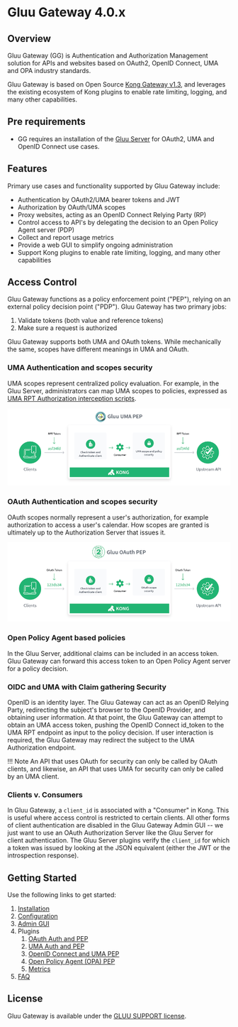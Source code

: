 # Gluu Gateway 4.0.x

## Overview

Gluu Gateway (GG) is Authentication and Authorization Management solution for APIs and websites based on OAuth2, OpenID Connect, UMA and OPA industry standards.

Gluu Gateway is based on Open Source  [Kong Gateway v1.3](https://konghq.com/community/), and leverages the existing ecosystem of Kong plugins to enable rate limiting, logging, and many other capabilities.

## Pre requirements

- GG requires an installation of the [Gluu Server](https://gluu.org/) for OAuth2, UMA and OpenID Connect use cases.

## Features

Primary use cases and functionality supported by Gluu Gateway include:

- Authentication by OAuth2/UMA bearer tokens and JWT
- Authorization by OAuth/UMA scopes
- Proxy websites, acting as an OpenID Connect Relying Party (RP)
- Control access to API's by delegating the decision to an Open Policy Agent server (PDP)
- Collect and report usage metrics
- Provide a web GUI to simplify ongoing administration
- Support Kong plugins to enable rate limiting, logging, and many other capabilities  

## Access Control

Gluu Gateway functions as a policy enforcement point ("PEP"), relying on an external policy decision point ("PDP"). Gluu Gateway has two primary jobs:

1. Validate tokens (both value and reference tokens)
1. Make sure a request is authorized

Gluu Gateway supports both UMA and OAuth tokens. While mechanically the same, scopes have different meanings in UMA and OAuth.

### UMA Authentication and scopes security
UMA scopes represent centralized policy evaluation. For example, in the Gluu Server, administrators can map UMA scopes to policies, expressed as [UMA RPT Authorization interception scripts](https://gluu.org/docs/ce/admin-guide/custom-script/#uma-2-rpt-authorization-policies).

![UMA PEP diagram](img/gluu-uma-pep.png)

### OAuth Authentication and scopes security
OAuth scopes normally represent a user's authorization, for example authorization to access a user's calendar. How scopes are granted is ultimately up to the Authorization Server that issues it.

![OAuth PEP diagram](img/gluu-oauth-pep.png)

### Open Policy Agent based policies

In the Gluu Server, additional claims can be included in an access token. Gluu Gateway can forward this access token to an Open Policy Agent server for a policy decision.

### OIDC and UMA with Claim gathering Security
OpenID is an identity layer. The Gluu Gateway can act as an OpenID Relying Party, redirecting the subject's browser to the OpenID Provider, and obtaining user information. At that point, the Gluu Gateway can attempt to obtain an UMA access token, pushing the OpenID Connect id_token to the UMA RPT endpoint as input to the policy decision. If user interaction is required, the Gluu Gateway may redirect the subject to the UMA Authorization endpoint.  

!!! Note
    An API that uses OAuth for security can only be called by OAuth clients, and likewise, an API that uses UMA for security can only be called by an UMA client.

### Clients v. Consumers
In Gluu Gateway, a `client_id` is associated with a "Consumer" in Kong. This is useful where access control is restricted to certain clients. All other forms of client authentication are disabled in the Gluu Gateway Admin GUI -- we just want to use an OAuth Authorization Server like the Gluu Server for client authentication. The Gluu Server plugins verify the `client_id` for which a token was issued by looking at the JSON equivalent (either the JWT or the introspection response).

## Getting Started

Use the following links to get started:  

1. [Installation](./installation.md)
1. [Configuration](./configuration.md)
1. [Admin GUI](./admin-gui.md)
1. Plugins
    1. [OAuth Auth and PEP](./plugin/gluu-oauth-auth-pep.md)
    1. [UMA Auth and PEP](./plugin/gluu-uma-auth-pep.md)
    1. [OpenID Connect and UMA PEP](./plugin/gluu-openid-connect-uma-pep.md)
    1. [Open Policy Agent (OPA) PEP](./plugin/gluu-opa-pep.md)
    1. [Metrics](./plugin/gluu-metrics.md)
1. [FAQ](./faq.md)

## License  

Gluu Gateway is available under the [GLUU SUPPORT license](https://raw.githubusercontent.com/GluuFederation/gluu-gateway/master/LICENSE).
